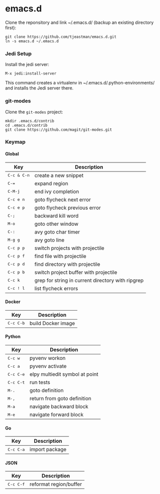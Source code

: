 emacs.d
=======
Clone the reponsitory and link ~/.emacs.d/ (backup an existing directory first):
```
git clone https://github.com/tjeastman/emacs.d.git
ln -s emacs.d ~/.emacs.d
```

### Jedi Setup

Install the jedi server:
```shell
M-x jedi:install-server
```
This command creates a virtualenv in ~/.emacs.d/.python-environments/ and installs the Jedi server there.

### git-modes

Clone the `git-modes` project:
```
mkdir .emacs.d/contrib
cd .emacs.d/contrib
git clone https://github.com/magit/git-modes.git
```

### Keymap

#### Global

Key                    | Description
-----------------------|------------------------------------------------------------
<kbd>C-c & C-n</kbd>   | create a new snippet
<kbd>C-=</kbd>         | expand region
<kbd>C-M-j</kbd>       | end ivy completion
<kbd>C-c e n</kbd>     | goto flycheck next error
<kbd>C-c e p</kbd>     | goto flycheck previous error
<kbd>C-;</kbd>         | backward kill word
<kbd>M-o</kbd>         | goto other window
<kbd>C-:</kbd>         | avy goto char timer
<kbd>M-g g</kbd>       | avy goto line
<kbd>C-c p p</kbd>     | switch projects with projectile
<kbd>C-c p f</kbd>     | find file with projectile
<kbd>C-c p d</kbd>     | find directory with projectile
<kbd>C-c p b</kbd>     | switch project buffer with projectile
<kbd>C-c k</kbd>       | grep for string in current directory with ripgrep
<kbd>C-c ! l</kbd>     | list flycheck errors

#### Docker

Key                    | Description
-----------------------|------------------------------------------------------------
<kbd>C-c C-b</kbd>     | build Docker image

#### Python

Key                    | Description
-----------------------|------------------------------------------------------------
<kbd>C-c w</kbd>       | pyvenv workon
<kbd>C-c a</kbd>       | pyvenv activate
<kbd>C-c C-e</kbd>     | elpy multiedit symbol at point
<kbd>C-c C-t</kbd>     | run tests
<kbd>M-.</kbd>         | goto definition
<kbd>M-,</kbd>         | return from goto definition
<kbd>M-a</kbd>         | navigate backward block
<kbd>M-e</kbd>         | navigate forward block

#### Go

Key                    | Description
-----------------------|------------------------------------------------------------
<kbd>C-c C-a</kbd>     | import package

#### JSON

Key                    | Description
-----------------------|------------------------------------------------------------
<kbd>C-c C-f</kbd>     | reformat region/buffer
